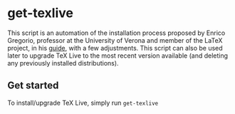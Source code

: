 # get-texlive
This script is an automation of the installation process proposed by Enrico Gregorio, professor at the University of Verona and member of the LaTeX project, in his [guide](https://www.guitex.org/home/images/ArsTeXnica/AT010/installare%20tex%20live%202010.pdf), with a few adjustments.
This script can also be used later to upgrade TeX Live to the most recent version available (and deleting any previously installed distributions).

## Get started
To install/upgrade TeX Live, simply run
`get-texlive`
